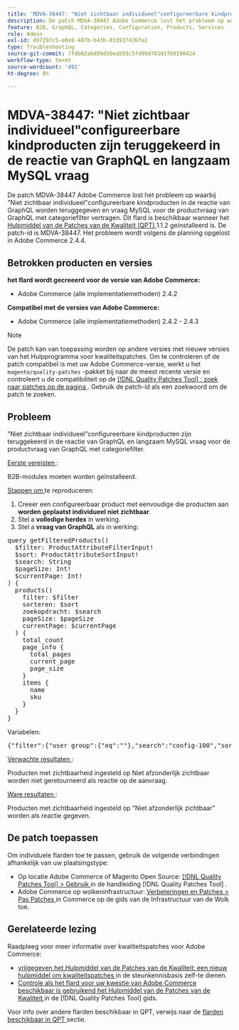 ```yaml
---
title: 'MDVA-38447: "Niet zichtbaar individueel"configureerbare kindproducten zijn teruggekeerd in de reactie van GraphQL en langzaam MySQL vraag'
description: De patch MDVA-38447 Adobe Commerce lost het probleem op waarbij "Niet zichtbaar individueel"configureerbare kindproducten in de reactie van GraphQL worden teruggegeven en vraag MySQL voor de productvraag van GraphQL met categoriefilter vertragen. Deze patch is beschikbaar wanneer [Quality Patches Tool (QPT)] (https://experienceleague.adobe.com/en/docs/commerce-operations/tools/quality-patches-tool/quality-patches-tool-to-self-serve-quality-patches) 1.1.2 is geïnstalleerd. De patch-id is MDVA-38447. Het probleem wordt volgens de planning opgelost in Adobe Commerce 2.4.4.
feature: B2B, GraphQL, Categories, Configuration, Products, Services
role: Admin
exl-id: d97297c5-e8e8-407b-b43b-033937426fe2
type: Troubleshooting
source-git-commit: 7fdb02a6d89d50ea593c5fd99d78101f89198424
workflow-type: tm+mt
source-wordcount: '491'
ht-degree: 0%

---
```


# MDVA-38447: &quot;Niet zichtbaar individueel&quot;configureerbare kindproducten zijn teruggekeerd in de reactie van GraphQL en langzaam MySQL vraag

De patch MDVA-38447 Adobe Commerce lost het probleem op waarbij &quot;Niet zichtbaar individueel&quot;configureerbare kindproducten in de reactie van GraphQL worden teruggegeven en vraag MySQL voor de productvraag van GraphQL met categoriefilter vertragen. Dit flard is beschikbaar wanneer het [ Hulpmiddel van de Patches van de Kwaliteit (QPT) ](https://experienceleague.adobe.com/en/docs/commerce-operations/tools/quality-patches-tool/quality-patches-tool-to-self-serve-quality-patches) 1.1.2 geïnstalleerd is. De patch-id is MDVA-38447. Het probleem wordt volgens de planning opgelost in Adobe Commerce 2.4.4.

## Betrokken producten en versies

**het flard wordt gecreeerd voor de versie van Adobe Commerce:**

* Adobe Commerce (alle implementatiemethoden) 2.4.2

**Compatibel met de versies van Adobe Commerce:**

* Adobe Commerce (alle implementatiemethoden) 2.4.2 - 2.4.3

>[!NOTE]
>
>De patch kan van toepassing worden op andere versies met nieuwe versies van het Hulpprogramma voor kwaliteitspatches. Om te controleren of de patch compatibel is met uw Adobe Commerce-versie, werkt u het `magento/quality-patches` -pakket bij naar de meest recente versie en controleert u de compatibiliteit op de [[!DNL Quality Patches Tool] : zoek naar patches op de pagina ](https://experienceleague.adobe.com/en/docs/commerce-operations/tools/quality-patches-tool/quality-patches-tool-to-self-serve-quality-patches) . Gebruik de patch-id als een zoekwoord om de patch te zoeken.

## Probleem

&quot;Niet zichtbaar individueel&quot;configureerbare kindproducten zijn teruggekeerd in de reactie van GraphQL en langzaam MySQL vraag voor de productvraag van GraphQL met categoriefilter.

<u> Eerste vereisten </u>:

B2B-modules moeten worden geïnstalleerd.

<u> Stappen om </u> te reproduceren:

1. Creeer een configureerbaar product met eenvoudige die producten aan **worden geplaatst individueel niet zichtbaar**.
1. Stel a **volledige herdex** in werking.
1. Stel a **vraag van GraphQL** als in werking:

<pre>query getFilteredProducts()
  $filter: ProductAttributeFilterInput!
  $sort: ProductAttributeSortInput!
  $search: String
  $pageSize: Int!
  $currentPage: Int!
) {
  products()
    filter: $filter
    sorteren: $sort
    zoekopdracht: $search
    pageSize: $pageSize
    currentPage: $currentPage
  ) {
    total_count
    page_info {
      total_pages
      current_page
      page_size
    }
    items {
      name
      sku
    }
  }
}</pre>

Variabelen:

<pre>{"filter":{"user_group":{"eq":""},"search":"config-100","sort":{},"pageSize":200,"currentPage":1}
</pre>

<u> Verwachte resultaten </u>:

Producten met zichtbaarheid ingesteld op Niet afzonderlijk zichtbaar worden niet geretourneerd als reactie op de aanvraag.

<u> Ware resultaten </u>:

Producten met zichtbaarheid ingesteld op &quot;Niet afzonderlijk zichtbaar&quot; worden als reactie gegeven.

## De patch toepassen

Om individuele flarden toe te passen, gebruik de volgende verbindingen afhankelijk van uw plaatsingstype:

* Op locatie Adobe Commerce of Magento Open Source: [[!DNL Quality Patches Tool] > Gebruik ](/help/tools/quality-patches-tool/usage.md) in de handleiding [!DNL Quality Patches Tool] .
* Adobe Commerce op wolkeninfrastructuur: [ Verbeteringen en Patches > Pas Patches ](https://experienceleague.adobe.com/docs/commerce-cloud-service/user-guide/develop/upgrade/apply-patches.html) in Commerce op de gids van de Infrastructuur van de Wolk toe.

## Gerelateerde lezing

Raadpleeg voor meer informatie over kwaliteitspatches voor Adobe Commerce:

* [ vrijgegeven het Hulpmiddel van de Patches van de Kwaliteit: een nieuw hulpmiddel om kwaliteitspatches ](https://experienceleague.adobe.com/en/docs/commerce-operations/tools/quality-patches-tool/quality-patches-tool-to-self-serve-quality-patches) in de steunkennisbasis zelf-te dienen.
* [ Controle als het flard voor uw kwestie van Adobe Commerce beschikbaar is gebruikend het Hulpmiddel van de Patches van de Kwaliteit ](/help/tools/quality-patches-tool/patches-available-in-qpt/check-patch-for-magento-issue-with-magento-quality-patches.md) in de [!DNL Quality Patches Tool] gids.

Voor info over andere flarden beschikbaar in QPT, verwijs naar de [ flarden beschikbaar in QPT ](https://experienceleague.adobe.com/tools/commerce-quality-patches/index.html) sectie.
